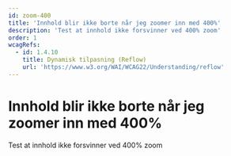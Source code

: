 ```yaml
---
id: zoom-400
title: 'Innhold blir ikke borte når jeg zoomer inn med 400%'
description: 'Test at innhold ikke forsvinner ved 400% zoom'
order: 1
wcagRefs:
  - id: 1.4.10
    title: Dynamisk tilpasning (Reflow)
    url: 'https://www.w3.org/WAI/WCAG22/Understanding/reflow'
---
```


# Innhold blir ikke borte når jeg zoomer inn med 400%

Test at innhold ikke forsvinner ved 400% zoom

